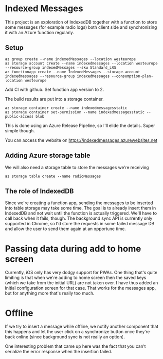 # Indexed Messages
This project is an exploration of IndexedDB together with a function to store some messages (for example radio logs) both client side and synchronizing it with an Azure function regularly.

## Setup
	az group create --name indexedMessages --location westeurope
	az storage account create --name indexedmessages --location westeurope --resource-group indexedMessages --sku Standard_LRS
	az functionapp create --name IndexedMessages --storage-account indexedmessages --resource-group indexedMessages --consumption-plan-location westeurope

Add CI with github. Set function app version to 2.

The build results are put into a storage container.

	az storage container create --name indexedmessagesstatic
	az storage container set-permission --name indexedmessagesstatic --public-access blob

This is done using an Azure Release Pipeline, so I'll elide the details. Super simple though.

You can access the website on https://indexedmessages.azurewebsites.net

## Adding Azure storage table
We will also need a storage table to store the messages we're receiving

	az storage table create --name radioMessages

## The role of IndexedDB
Since we're creating a function app, sending the messages to be inserted into table storage may take some time. The goal is to already insert them in IndexedDB and not wait until the function is actually triggered. We'll have to call back when it fails, though. The background sync API is currently only supported in Chrome, so I'd store the requests in some failed message DB and allow the user to send them again at an opportune time.

# Passing data during add to home screen
Currently, iOS only has very dodgy support for PWAs. One thing that's quite
limiting is that when we're adding to home screen then the saved keys (which
we take from the initial URL) are not taken over. I have thus added an initial configuration screen for that case. That works for the messages app, but for anything more that's really too much.

# Offline
If we try to insert a message while offline, we notify another component that this happens and let the user click on a synchronize button once they're back online (since background sync is not really an option).

One interesting problem that came up here was the fact that you can't serialize the error response when the insertion failed.

